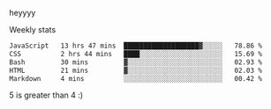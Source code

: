 heyyyy

Weekly stats
<!--START_SECTION:waka-->

```txt
JavaScript   13 hrs 47 mins  ███████████████████▓░░░░░   78.86 %
CSS          2 hrs 44 mins   ████░░░░░░░░░░░░░░░░░░░░░   15.69 %
Bash         30 mins         ▓░░░░░░░░░░░░░░░░░░░░░░░░   02.93 %
HTML         21 mins         ▓░░░░░░░░░░░░░░░░░░░░░░░░   02.03 %
Markdown     4 mins          ░░░░░░░░░░░░░░░░░░░░░░░░░   00.42 %
```

<!--END_SECTION:waka-->
5 is greater than 4 :)
